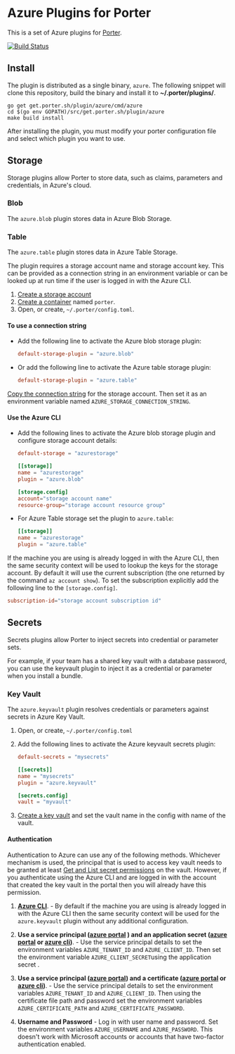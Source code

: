 # Azure Plugins for Porter

This is a set of Azure plugins for [Porter](https://github.com/getporter/porter).
 
[![Build Status](https://dev.azure.com/getporter/porter/_apis/build/status/azure-plugins?branchName=main)](https://dev.azure.com/getporter/porter/_build/latest?definitionId=8&branchName=main)

## Install

The plugin is distributed as a single binary, `azure`. The following snippet will clone this repository, build the binary
and install it to **~/.porter/plugins/**.

```
go get get.porter.sh/plugin/azure/cmd/azure
cd $(go env GOPATH)/src/get.porter.sh/plugin/azure
make build install
```

After installing the plugin, you must modify your porter configuration file and select which plugin you want to use.

## Storage

Storage plugins allow Porter to store data, such as claims, parameters and credentials, in Azure's cloud.

### Blob

The `azure.blob` plugin stores data in Azure Blob Storage. 

### Table

The `azure.table` plugin stores data in Azure Table Storage. 

The plugin requires a storage account name and storage account key. This can be provided as a connection string in an environment variable or can be looked up at run time if the user is logged in with the Azure CLI.

1. [Create a storage account][account]
1. [Create a container][container] named `porter`.
1. Open, or create, `~/.porter/config.toml`.

#### To use a connection string

* Add the following line to activate the Azure blob storage plugin:

    ```toml
    default-storage-plugin = "azure.blob"
    ```
* Or add the following line to activate the Azure table storage plugin:

     ```toml
    default-storage-plugin = "azure.table"
    ```
[Copy the connection string][connstring] for the storage account. Then set it as an environment variable named 
    `AZURE_STORAGE_CONNECTION_STRING`.

#### Use the Azure CLI

* Add the following lines to activate the Azure blob storage plugin and configure storage account details:

  ```toml
  default-storage = "azurestorage"

  [[storage]]
  name = "azurestorage"
  plugin = "azure.blob"

  [storage.config]
  account="storage account name"
  resource-group="storage account resource group"

  ```

* For Azure Table storage set the plugin to `azure.table`:

  ```toml
  [[storage]]
  name = "azurestorage"
  plugin = "azure.table"

  ```

If the machine you are using is already logged in with the Azure CLI, then the same security context will be used to lookup the keys for the storage account. By default it will use the current subscription (the one returned by the command `az account show`). To set the subscription explicitly add the following line to the `[storage.config]`.

 ```toml
 subscription-id="storage account subscription id"
 ```

## Secrets

Secrets plugins allow Porter to inject secrets into credential or parameter sets.

For example, if your team has a shared key vault with a database password, you
can use the keyvault plugin to inject it as a credential or parameter when you install a bundle.

### Key Vault

The `azure.keyvault` plugin resolves credentials or parameters against secrets in Azure Key Vault.

1. Open, or create, `~/.porter/config.toml`
1. Add the following lines to activate the Azure keyvault secrets plugin:

    ```toml
    default-secrets = "mysecrets"
    
    [[secrets]]
    name = "mysecrets"
    plugin = "azure.keyvault"
    
    [secrets.config]
    vault = "myvault"
    ```
1. [Create a key vault][keyvault] and set the vault name in the config with name of the vault.

#### Authentication

Authentication to Azure can use any of the following methods. Whichever mechanism is used, the principal that is used to access key vault needs to be granted at least [Get and List secret permissions][keyvaultacl] on the vault. However, if you authenticate using the Azure CLI and are logged in with the account that created the key vault in the portal then you will already have this permission.

1. **[Azure CLI][azurecli]**. - By default if the machine you are using is already logged in with the Azure CLI then the same security context will be used for the `azure.keyvault` plugin without any additional configuration.

1. **Use a service principal ([azure portal][sp] ) and an application secret ([azure portal][secret] or [azure cli][passwordcli])**. - Use the service principal details to set the environment variables `AZURE_TENANT_ID` and `AZURE_CLIENT_ID`. Then set the environment variable `AZURE_CLIENT_SECRET`using the application secret .

1. **Use a service principal ([azure portal][sp]) and a certificate ([azure portal][certificate]  or [azure cli][certcli])**. - Use the service principal details to set the environment variables `AZURE_TENANT_ID` and `AZURE_CLIENT_ID`. Then using the certificate file path and password set the environment variables `AZURE_CERTIFICATE_PATH` and `AZURE_CERTIFICATE_PASSWORD`.

1. **Username and Password** - Log in with user name and password.  Set the environment variables `AZURE_USERNAME` and `AZURE_PASSWORD`. This doesn't work with Microsoft accounts or accounts that have two-factor authentication enabled.

[account]: https://docs.microsoft.com/en-us/azure/storage/common/storage-quickstart-create-account?tabs=azure-portal
[container]: https://docs.microsoft.com/en-us/azure/storage/blobs/storage-quickstart-blobs-portal#create-a-container
[connstring]: https://docs.microsoft.com/en-us/azure/storage/common/storage-configure-connection-string?toc=%2fazure%2fstorage%2fblobs%2ftoc.json#view-and-copy-a-connection-string
[keyvault]: https://docs.microsoft.com/en-us/azure/key-vault/quick-create-portal#create-a-vault
[sp]: https://docs.microsoft.com/en-us/azure/active-directory/develop/howto-create-service-principal-portal
[keyvaultacl]: https://docs.microsoft.com/en-us/azure/key-vault/secrets/about-secrets#secret-access-control
[azurecli]: https://docs.microsoft.com/en-us/cli/azure/reference-index?view=azure-cli-latest#az-login
[secret]: https://docs.microsoft.com/en-us/azure/active-directory/develop/howto-create-service-principal-portal#create-a-new-application-secret
[certificate]: https://docs.microsoft.com/en-us/azure/active-directory/develop/howto-create-service-principal-portal#upload-a-certificate
[passwordcli]:https://docs.microsoft.com/en-us/cli/azure/create-an-azure-service-principal-azure-cli?view=azure-cli-latest#password-based-authentication
[certcli]:https://docs.microsoft.com/en-us/cli/azure/create-an-azure-service-principal-azure-cli?view=azure-cli-latest#certificate-based-authentication
